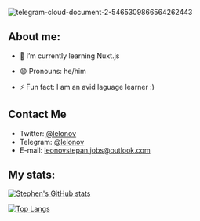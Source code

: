 ![telegram-cloud-document-2-5465309866564262443](https://user-images.githubusercontent.com/86784174/167682623-2d8e94b8-eff3-4646-826b-6cdb3c774f98.jpg)

## About me:

- 🌱 I’m currently learning Nuxt.js

- 😄 Pronouns: he/him

- ⚡ Fun fact: I am an avid laguage learner :)

## Contact Me

- Twitter: [@lelonov](https://twitter.com/lelonov)
- Telegram: [@lelonov](https://t.me/lelonov/)
- E-mail: [leonovstepan.jobs@outlook.com](mailto:leonovstepan.jobs@outlook.com)

## My stats:

[![Stephen's GitHub stats](https://github-readme-stats.vercel.app/api?username=lelonov23&show_icons=true&theme=radical)](https://github.com/anuraghazra/github-readme-stats)

[![Top Langs](https://github-readme-stats.vercel.app/api/top-langs/?username=lelonov23&theme=radical)](https://github.com/anuraghazra/github-readme-stats)
